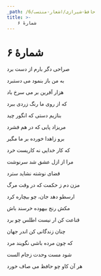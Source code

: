 ```yaml
---
_path: /حافظ-شیرازی/اشعار-منتسب/6
title: >-
    شمارهٔ ۶
---
```

# شمارهٔ ۶

<div class="b" id="bn1"><div class="m1"><p>صراحی دگر بارم از دست برد</p></div>
<div class="m2"><p>به من باز بنمود می دستبرد</p></div></div>
<div class="b" id="bn2"><div class="m1"><p>هزار آفرین بر می سرخ باد</p></div>
<div class="m2"><p>که از روی ما رنگ زردی ببرد</p></div></div>
<div class="b" id="bn3"><div class="m1"><p>بنازیم دستی که انگور چید</p></div>
<div class="m2"><p>مریزاد پایی که در هم فشرد</p></div></div>
<div class="b" id="bn4"><div class="m1"><p>برو زاهدا خورده بر ما مگیر</p></div>
<div class="m2"><p>که کار خدایی نه کاریست خرد</p></div></div>
<div class="b" id="bn5"><div class="m1"><p>مرا از ازل عشق شد سرنوشت</p></div>
<div class="m2"><p>قضای نوشته نشاید سترد</p></div></div>
<div class="b" id="bn6"><div class="m1"><p>مزن دم ز حکمت که در وقت مرگ</p></div>
<div class="m2"><p>ارسطو دهد جان، چو بیچاره کرد</p></div></div>
<div class="b" id="bn7"><div class="m1"><p>مکش رنج بیهوده خرسند باش</p></div>
<div class="m2"><p>قناعت کن ار نیست اطلس چو برد</p></div></div>
<div class="b" id="bn8"><div class="m1"><p>چنان زندگانی کن اندر جهان</p></div>
<div class="m2"><p>که چون مرده باشی نگویند مرد</p></div></div>
<div class="b" id="bn9"><div class="m1"><p>شود مست وحدت زجام الست</p></div>
<div class="m2"><p>هر آن کاو چو حافظ می صاف خورد</p></div></div>
